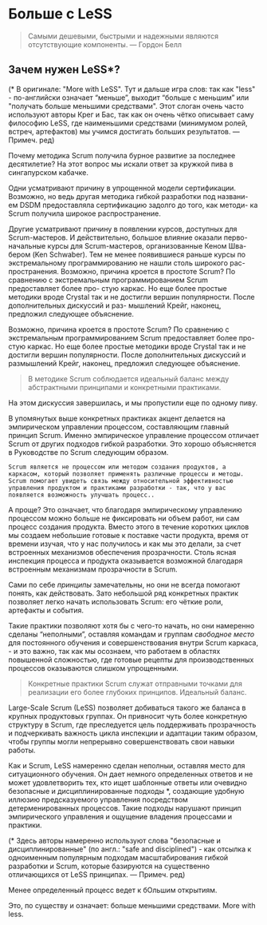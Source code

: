 
# Больше с LeSS 

> Самыми дешевыми, быстрыми и надежными являются  отсутствующие компоненты.
> — Гордон Белл

## Зачем нужен LeSS*?

(* В оригинале: "More with LeSS". Тут и дальше игра слов: так как "less" - по-английски означает “меньше”, выходит “больше с меньшим” или "получать больше меньшими средствами". Этот слоган очень часто используют авторы Крег и Бас, так как он очень чётко описывает саму философию LeSS, где наименьшими средствами (минимумом ролей, встреч, артефактов) мы учимся достигать больших результатов. — Примеч. ред)

Почему методика Scrum получила бурное развитие за последнее десятилетие? На этот вопрос мы искали ответ за кружкой пива в сингапурском кабачке.

Одни усматривают причину в упрощенной модели сертификации. Возможно, но ведь другая методика гибкой разработки под названи- ем DSDM предоставляла сертификацию задолго до того, как методи- ка Scrum получила широкое распространение.

Другие усматривают причину в появлении курсов, доступных для Scrum-мастеров. И действительно, большое влияние оказали перво- начальные курсы для Scrum-мастеров, организованные Кеном Шва- бером (Ken Schwaber). Тем не менее появившиеся раньше курсы по экстремальному программированию не нашли столь широкого рас- пространения.
Возможно, причина кроется в простоте Scrum? По сравнению с экстремальным программированием Scrum предоставляет более про- стую каркас. Но еще более простые методики вроде Crystal так и не достигли вершин популярности. После дополнительных дискуссий и раз- мышлений Крейг, наконец, предложил следующее объяснение.

Возможно, причина кроется в простоте Scrum? По сравнению с экстремальным программированием Scrum предоставляет более про- стую каркас. Но еще более простые методики вроде Crystal так и не достигли вершин популярности. После дополнительных дискуссий и размышлений Крейг, наконец, предложил следующее объяснение.

> В методике Scrum соблюдается идеальный баланс между абстрактными принципами и конкретными практиками.

На этом дискуссия завершилась, и мы пропустили еще по одному пиву.

В упомянутых выше конкретных практиках акцент делается на эмпирическом управлении процессом, составляющим главный принцип Scrum. Именно эмпирическое управление процессом отличает Scrum  от других подходов гибкой разработки. Это хорошо объясняется в Руководстве по Scrum следующим образом.

```Scrum является не процессом или методом создания продуктов, а каркасом, который позволяет применять различные процессы и методы. Scrum помогает увидеть связь между относительной эффективностью управления продуктом и практиками разработки - так, что у вас появляется возможность улучшать процесс..```

А проще? Это означает, что благодаря эмпирическому управлению процессом можно больше не фиксировать ни объем работ, ни сам процесс создания продукта. Вместо этого в течение коротких циклов мы создаем небольшие готовые к поставке части продукта, время от времени изучая, что у нас получилось и как мы это делали, за счет встроенных механизмов обеспечения прозрачности. Столь ясная инспекция процесса и продукта оказывается возможной благодаря встроенным механизмам прозрачности в Scrum.

Сами по себе *принципы* замечательны, но они не всегда помогают понять, как действовать. Зато небольшой ряд конкретных практик позволяет легко начать использовать Scrum: его чёткие роли, артефакты и события.

Такие практики позволяют хотя бы с чего-то начать, но они намеренно сделаны “неполными”, оставляя командам и группам *свободное место* для постоянного обучения и совершенствования внутри Scrum каркаса, - и это важно, так как мы осознаем, что работаем в областях повышенной сложностью, где готовые рецепты для производственных процессов оказываются слишком упрощенными.

> Конкретные практики Scrum служат отправными точками для реализации его более глубоких принципов. Идеальный баланс.

Large-Scale Scrum (LeSS) позволяет добиваться такого же баланса в крупных продуктовых группах. Он привносит чуть более конкретную структуру в Scrum, где преследуется цель поддерживать прозрачность и подчеркивать важность цикла инспекции и адаптации таким образом, чтобы группы могли непрерывно совершенствовать свои навыки работы.

Как и Scrum, LeSS намеренно сделан неполныи, оставляя место для ситуационного обучения. Он дает немного определенных ответов и не может удовлетворить тех, кто ищет шаблонные ответы или очевидно безопасные и дисциплинированные подходы *, создающие удобную иллюзию предсказуемого управления посредством детерменированных процессов. Такие подходы нарушают принцип эмпирического управления и ощущение владения процессами и практики. 

(* Здесь авторы намеренно используют слова "безопасные и дисциплинированные" (по англ.: "safe and disciplined") - как отсылка к одноименным популярным подходам масштабирования гибкой разработки и Scrum, которые базируются на существенно отличающихся от LeSS принципах. — Примеч. ред)

Менее определенный процесс ведет к бОльшим открытиям. 

Это, по существу и означает:  больше меньшими средствами. More with less.
